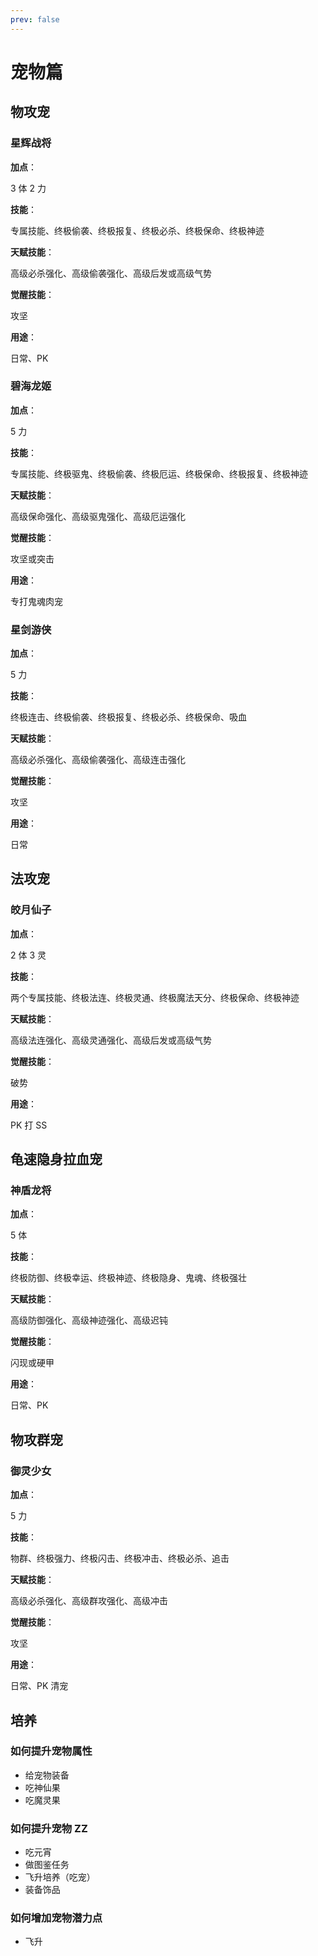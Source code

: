 ```yaml
---
prev: false
---
```


# 宠物篇

## 物攻宠

### 星辉战将

**加点**：

3 体 2 力

**技能**：

专属技能、终极偷袭、终极报复、终极必杀、终极保命、终极神迹

**天赋技能**：

高级必杀强化、高级偷袭强化、高级后发或高级气势

**觉醒技能**：

攻坚

**用途**：

日常、PK

### 碧海龙姬

**加点**：

5 力

**技能**：

专属技能、终极驱鬼、终极偷袭、终极厄运、终极保命、终极报复、终极神迹

**天赋技能**：

高级保命强化、高级驱鬼强化、高级厄运强化

**觉醒技能**：

攻坚或突击

**用途**：

专打鬼魂肉宠

### 星剑游侠

**加点**：

5 力

**技能**：

终极连击、终极偷袭、终极报复、终极必杀、终极保命、吸血

**天赋技能**：

高级必杀强化、高级偷袭强化、高级连击强化

**觉醒技能**：

攻坚

**用途**：

日常

## 法攻宠

### 皎月仙子

**加点**：

2 体 3 灵

**技能**：

两个专属技能、终极法连、终极灵通、终极魔法天分、终极保命、终极神迹

**天赋技能**：

高级法连强化、高级灵通强化、高级后发或高级气势

**觉醒技能**：

破势

**用途**：

PK 打 SS

## 龟速隐身拉血宠

### 神盾龙将

**加点**：

5 体

**技能**：

终极防御、终极幸运、终极神迹、终极隐身、鬼魂、终极强壮

**天赋技能**：

高级防御强化、高级神迹强化、高级迟钝

**觉醒技能**：

闪现或硬甲

**用途**：

日常、PK

## 物攻群宠

### 御灵少女

**加点**：

5 力

**技能**：

物群、终极强力、终极闪击、终极冲击、终极必杀、追击

**天赋技能**：

高级必杀强化、高级群攻强化、高级冲击

**觉醒技能**：

攻坚

**用途**：

日常、PK 清宠

## 培养

### 如何提升宠物属性

- 给宠物装备
- 吃神仙果
- 吃魔灵果

### 如何提升宠物 ZZ

- 吃元宵
- 做图鉴任务
- 飞升培养（吃宠）
- 装备饰品

### 如何增加宠物潜力点

- 飞升
